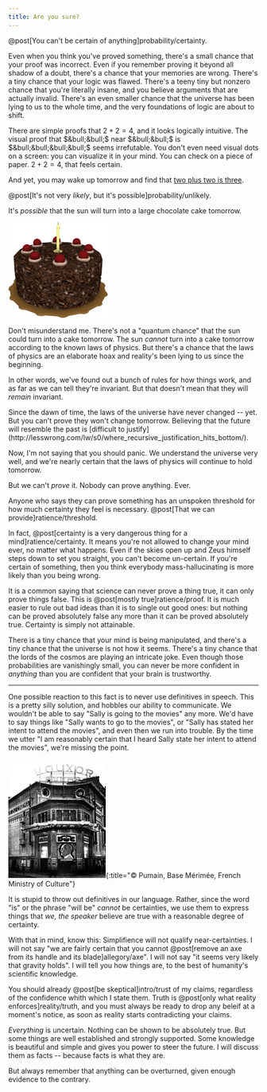 ```yaml
---
title: Are you sure?
---
```

@post[You can't be certain of anything]probability/certainty.

Even when you think you've proved something, there's a small chance that your proof was incorrect. Even if you remember proving it beyond all shadow of a doubt, there's a chance that your memories are wrong. There's a tiny chance that your logic was flawed. There's a teeny tiny but nonzero chance that you're literally insane, and you believe arguments that are actually invalid. There's an even smaller chance that the universe has been lying to us to the whole time, and the very foundations of logic are about to shift.

There are simple proofs that $2 + 2 = 4$, and it looks logically intuitive. The visual proof that $&bull;&bull;$ near $&bull;&bull;$ is $&bull;&bull;&bull;&bull;$ seems irrefutable. You don't even need visual dots on a screen: you can visualize it in your mind. You can check on a piece of paper. $2 + 2 = 4$, that feels certain.

And yet, you may wake up tomorrow and find that [two plus two is three](http://lesswrong.com/lw/jr/how_to_convince_me_that_2_2_3/).

@post[It's not very *likely*, but it's possible]probability/unlikely.

It's *possible* that the sun will turn into a large chocolate cake tomorrow.

![Cake](/images/cake.png)

Don't misunderstand me. There's not a "quantum chance" that the sun could turn into a cake tomorrow. The sun *cannot* turn into a cake tomorrow according to the known laws of physics. But there's a chance that the laws of physics are an elaborate hoax and reality's been lying to us since the beginning.

In other words, we've found out a bunch of rules for how things work, and as far as we can tell they're invariant. But that doesn't mean that they will <span class="info" markdown="inline">*remain* invariant</span>.

<aside class="info" markdown="block">
Since the dawn of time, the laws of the universe have never changed -- yet. But you can't prove they won't change tomorrow. Believing that the future will resemble the past is [difficult to justify](http://lesswrong.com/lw/s0/where_recursive_justification_hits_bottom/).
</aside>

Now, I'm not saying that you should panic. We understand the universe very well, and we're nearly certain that the laws of physics will continue to hold tomorrow.

But we can't *prove* it. <span class="info" markdown="inline">Nobody can prove anything</span>. Ever.

<aside class="info" markdown="block">
Anyone who says they can prove something has an unspoken threshold for how much certainty they feel is necessary. @post[That we can provide]ratience/threshold.
</aside>

In fact, @post[certainty is a very dangerous thing for a mind]ratience/certainty. It means you're not allowed to change your mind ever, no matter what happens. Even if the skies open up and Zeus himself steps down to set you straight, you can't become un-certain. If you're certain of something, then you think everybody mass-hallucinating is more likely than you being wrong.

It is a common saying that science can never prove a thing true, it can only prove things false. This is @post[mostly true]ratience/proof. It is much easier to rule out bad ideas than it is to single out good ones: but nothing can be proved absolutely false any more than it can be proved absolutely true. Certainty is simply not attainable.

There is a tiny chance that your mind is being manipulated, and there's a tiny chance that the universe is not how it seems. There's a tiny chance that the lords of the cosmos are playing an intricate joke. Even though those probabilities are vanishingly small, you can never be more confident in *anything* than you are confident that your brain is trustworthy.

---

One possible reaction to this fact is to never use definitives in speech. This is a pretty silly solution, and hobbles our ability to communicate. We wouldn't be able to say "Sally is going to the movies" any more. We'd have to say things like "Sally wants to go to the movies", or "Sally has stated her intent to attend the movies", and even then we run into trouble. By the time we utter "I am reasonably certain that I heard Sally state her intent to attend the movies", we're missing the point.

![Movie Theater](/images/movies.jpg){:title="© Pumain, Base Mérimée, French Ministry of Culture"}

It is stupid to throw out definitives in our language. Rather, since the word "is" or the phrase "will be" *cannot* be certainties, we use them to express things that *we, the speaker* believe are true with a reasonable degree of certainty.

With that in mind, know this: Simplifience will not qualify near-certainties. I will not say "we are fairly certain that you cannot @post[remove an axe from its handle and its blade]allegory/axe". I will not say "it seems very likely that gravity holds". I will tell you how things are, to the best of humanity's scientific knowledge.

You should already @post[be skeptical]intro/trust of my claims, regardless of the confidence whith which I state them. Truth is @post[only what reality enforces]reality/truth, and you must always be ready to drop any beleif at a moment's notice, as soon as reality starts contradicting your claims.

*Everything* is uncertain. Nothing can be shown to be absolutely true. But some things are well established and strongly supported. Some knowledge is beautiful and simple and gives you power to steer the future. I will discuss them as facts -- because facts is what they are.

But always remember that anything can be overturned, given enough evidence to the contrary.
